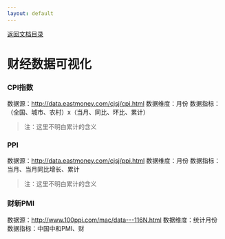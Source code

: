 ```yaml
---
layout: default
---
```

[返回文档目录](../)

# 财经数据可视化

### CPI指数
数据源：http://data.eastmoney.com/cjsj/cpi.html
数据维度：月份
数据指标：（全国、城市、农村）x（当月、同比、环比、累计）

>注：这里不明白累计的含义

### PPI
数据源：http://data.eastmoney.com/cjsj/ppi.html
数据维度：月份
数据指标：当月、当月同比增长、累计

>注：这里不明白累计的含义

### 财新PMI
数据源：http://www.100ppi.com/mac/data---116N.html
数据维度：统计月份
数据指标：中国中和PMI、财
